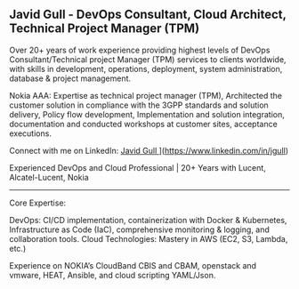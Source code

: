 
Javid Gull  - DevOps Consultant, Cloud Architect, Technical Project Manager (TPM) 
-

Over 20+ years of work experience providing highest levels of  DevOps Consultant/Technical project Manager (TPM)  services to clients worldwide, with skills in development, operations, deployment, system administration, database & project management.

Nokia AAA: Expertise as technical project manager (TPM), Architected the customer solution in compliance with the 3GPP standards and solution delivery, Policy flow development,  Implementation and solution integration, documentation and conducted workshops at customer sites, acceptance executions.

Connect with me on LinkedIn: [Javid Gull ](https://www.linkedin.com/in/jgull)](https://www.linkedin.com/in/jgull)

Experienced DevOps and Cloud Professional | 20+ Years with Lucent, Alcatel-Lucent, Nokia 


---------------------------------------------------------------------------------------------------------------------------------------------------------------------
Core Expertise:

DevOps: CI/CD implementation, containerization with Docker & Kubernetes, Infrastructure as Code (IaC), comprehensive monitoring & logging, and collaboration tools.
Cloud Technologies: Mastery in AWS (EC2, S3, Lambda, etc.) 

Experience on NOKIA’s CloudBand CBIS and CBAM, openstack and vmware, HEAT, Ansible, and cloud scripting YAML/Json. 

